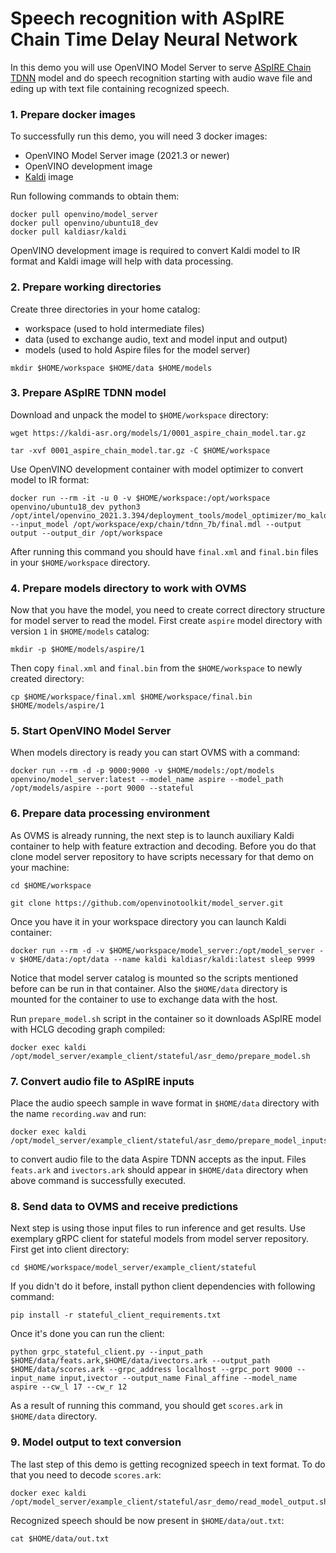# Speech recognition with ASpIRE Chain Time Delay Neural Network

In this demo you will use OpenVINO Model Server to serve [ASpIRE Chain TDNN](https://kaldi-asr.org/models/m1) model and do speech recognition starting with audio wave file and eding up with text file containing recognized speech.

### 1. Prepare docker images

To successfully run this demo, you will need 3 docker images:
- OpenVINO Model Server image (2021.3 or newer)
- OpenVINO development image
- [Kaldi](https://kaldi-asr.org/) image

Run following commands to obtain them:
```
docker pull openvino/model_server
docker pull openvino/ubuntu18_dev
docker pull kaldiasr/kaldi
```

OpenVINO development image is required to convert Kaldi model to IR format and Kaldi image will help with data processing.

### 2. Prepare working directories

Create three directories in your home catalog:
- workspace (used to hold intermediate files)
- data (used to exchange audio, text and model input and output)
- models (used to hold Aspire files for the model server)

```
mkdir $HOME/workspace $HOME/data $HOME/models
```

### 3. Prepare ASpIRE TDNN model

Download and unpack the model to `$HOME/workspace` directory:
```
wget https://kaldi-asr.org/models/1/0001_aspire_chain_model.tar.gz

tar -xvf 0001_aspire_chain_model.tar.gz -C $HOME/workspace
```

Use OpenVINO development container with model optimizer to convert model to IR format:

```
docker run --rm -it -u 0 -v $HOME/workspace:/opt/workspace openvino/ubuntu18_dev python3 /opt/intel/openvino_2021.3.394/deployment_tools/model_optimizer/mo_kaldi.py --input_model /opt/workspace/exp/chain/tdnn_7b/final.mdl --output output --output_dir /opt/workspace
```

After running this command you should have `final.xml` and `final.bin` files in your `$HOME/workspace` directory.

### 4. Prepare models directory to work with OVMS

Now that you have the model, you need to create correct directory structure for model server to read the model. First create `aspire` model directory with version `1` in `$HOME/models` catalog:

```
mkdir -p $HOME/models/aspire/1
```

Then copy `final.xml` and `final.bin` from the `$HOME/workspace` to newly created directory:

```
cp $HOME/workspace/final.xml $HOME/workspace/final.bin $HOME/models/aspire/1
```

### 5. Start OpenVINO Model Server

When models directory is ready you can start OVMS with a command:

```
docker run --rm -d -p 9000:9000 -v $HOME/models:/opt/models openvino/model_server:latest --model_name aspire --model_path /opt/models/aspire --port 9000 --stateful
```

### 6. Prepare data processing environment

As OVMS is already running, the next step is to launch auxiliary Kaldi container to help with feature extraction and decoding. Before you do that clone model server repository to have scripts necessary for that demo on your machine:

```
cd $HOME/workspace

git clone https://github.com/openvinotoolkit/model_server.git
```

Once you have it in your workspace directory you can launch Kaldi container:

```
docker run --rm -d -v $HOME/workspace/model_server:/opt/model_server -v $HOME/data:/opt/data --name kaldi kaldiasr/kaldi:latest sleep 9999
```

Notice that model server catalog is mounted so the scripts mentioned before can be run in that container. Also the `$HOME/data` directory is mounted for the container to use to exchange data with the host.

Run `prepare_model.sh` script in the container so it downloads ASpIRE model with HCLG decoding graph compiled:

```
docker exec kaldi /opt/model_server/example_client/stateful/asr_demo/prepare_model.sh
```

### 7. Convert audio file to ASpIRE inputs

Place the audio speech sample in wave format in `$HOME/data` directory with the name `recording.wav` and run:

```
docker exec kaldi /opt/model_server/example_client/stateful/asr_demo/prepare_model_inputs.sh
```

to convert audio file to the data Aspire TDNN accepts as the input. Files `feats.ark` and `ivectors.ark` should appear in `$HOME/data` directory when above command is successfully executed.

### 8. Send data to OVMS and receive predictions

Next step is using those input files to run inference and get results. Use exemplary gRPC client for stateful models from model server repository. First get into client directory:

```
cd $HOME/workspace/model_server/example_client/stateful
```

If you didn't do it before, install python client dependencies with following command:

```
pip install -r stateful_client_requirements.txt
```

Once it's done you can run the client:

```
python grpc_stateful_client.py --input_path $HOME/data/feats.ark,$HOME/data/ivectors.ark --output_path $HOME/data/scores.ark --grpc_address localhost --grpc_port 9000 --input_name input,ivector --output_name Final_affine --model_name aspire --cw_l 17 --cw_r 12
```

As a result of running this command, you should get `scores.ark` in `$HOME/data` directory.

### 9. Model output to text conversion

The last step of this demo is getting recognized speech in text format. To do that you need to decode `scores.ark`:

```
docker exec kaldi /opt/model_server/example_client/stateful/asr_demo/read_model_output.sh
```

Recognized speech should be now present in `$HOME/data/out.txt`:

```
cat $HOME/data/out.txt
```
